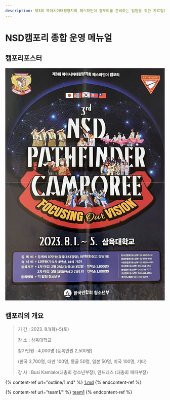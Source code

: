 ```yaml
---
description: 제3회 북아시아태평양지회 패스파인더 캠포리를 준비하는 임원을 위한 자료집입니다.
---
```


# NSD캠포리 종합 운영 메뉴얼

## 캠포리포스터

![Github logo](/image/poster.jpg) 

## 캠포리의 개요

> 기       간 : 2023. 8.1(화)-5(토)
>
> 장       소 : 삼육대학교
>
> 참가인원 : 4,000명 (등록인원 2,500명)
>
> &#x20;                (한국 3,700명, 대만 100명, 몽골 50명, 일본 50명, 미국 100명, 기타)
>
> 강       사 : Busi Kamlalo(대총회 청소년부장), 안드레스 (대총회 패파부장)

{% content-ref url="outline/1.md" %}
[1.md](outline/1.md)
{% endcontent-ref %}

{% content-ref url="team1/" %}
[team1](team1/)
{% endcontent-ref %}
